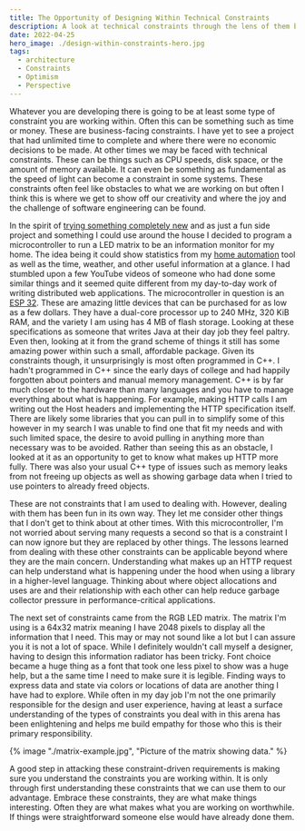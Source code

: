 ```yaml
---
title: The Opportunity of Designing Within Technical Constraints
description: A look at technical constraints through the lens of them being an opportunity to grow, learn, and be creative.
date: 2022-04-25
hero_image: ./design-within-constraints-hero.jpg
tags:
  - architecture
  - Constraints
  - Optimism
  - Perspective
---
```


Whatever you are developing there is going to be at least some type of constraint you are working within. Often this can be something such as time or money. These are business-facing constraints. I have yet to see a project that had unlimited time to complete and where there were no economic decisions to be made. At other times we may be faced with technical constraints. These can be things such as CPU speeds, disk space, or the amount of memory available. It can even be something as fundamental as the speed of light can become a constraint in some systems. These constraints often feel like obstacles to what we are working on but often I think this is where we get to show off our creativity and where the joy and the challenge of software engineering can be found.

In the spirit of [trying something completely new](/blog/case-for-trying-new-things/) and as just a fun side project and something I could use around the house I decided to program a microcontroller to run a LED matrix to be an information monitor for my home. The idea being it could show statistics from my [home automation](https://www.home-assistant.io/) tool as well as the time, weather, and other useful information at a glance. I had stumbled upon a few YouTube videos of someone who had done some similar things and it seemed quite different from my day-to-day work of writing distributed web applications. The microcontroller in question is an [ESP 32](https://www.amazon.com/ESP-WROOM-32-Development-Microcontroller-Integrated-Compatible/dp/B08D5ZD528). These are amazing little devices that can be purchased for as low as a few dollars. They have a dual-core processor up to 240 MHz, 320 KiB RAM, and the variety I am using has 4 MB of flash storage. Looking at these specifications as someone that writes Java at their day job they feel paltry. Even then, looking at it from the grand scheme of things it still has some amazing power within such a small, affordable package. Given its constraints though, it unsurprisingly is most often programmed in C++. I hadn't programmed in C++ since the early days of college and had happily forgotten about pointers and manual memory management. C++ is by far much closer to the hardware than many languages and you have to manage everything about what is happening. For example, making HTTP calls I am writing out the Host headers and implementing the HTTP specification itself. There are likely some libraries that you can pull in to simplify some of this however in my search I was unable to find one that fit my needs and with such limited space, the desire to avoid pulling in anything more than necessary was to be avoided. Rather than seeing this as an obstacle, I looked at it as an opportunity to get to know what makes up HTTP more fully. There was also your usual C++ type of issues such as memory leaks from not freeing up objects as well as showing garbage data when I tried to use pointers to already freed objects.

These are not constraints that I am used to dealing with. However, dealing with them has been fun in its own way. They let me consider other things that I don't get to think about at other times. With this microcontroller, I'm not worried about serving many requests a second so that is a constraint I can now ignore but they are replaced by other things. The lessons learned from dealing with these other constraints can be applicable beyond where they are the main concern. Understanding what makes up an HTTP request can help understand what is happening under the hood when using a library in a higher-level language. Thinking about where object allocations and uses are and their relationship with each other can help reduce garbage collector pressure in performance-critical applications.

The next set of constraints came from the RGB LED matrix. The matrix I'm using is a 64x32 matrix meaning I have 2048 pixels to display all the information that I need. This may or may not sound like a lot but I can assure you it is not a lot of space. While I definitely wouldn't call myself a designer, having to design this information radiator has been tricky. Font choice became a huge thing as a font that took one less pixel to show was a huge help, but a the same time I need to make sure it is legible. Finding ways to express data and state via colors or locations of data are another thing I have had to explore. While often in my day job I'm not the one primarily responsible for the design and user experience, having at least a surface understanding of the types of constraints you deal with in this arena has been enlightening and helps me build empathy for those who this is their primary responsibility.

{% image "./matrix-example.jpg", "Picture of the matrix showing data." %}

A good step in attacking these constraint-driven requirements is making sure you understand the constraints you are working within. It is only through first understanding these constraints that we can use them to our advantage. Embrace these constraints, they are what make things interesting. Often they are what makes what you are working on worthwhile. If things were straightforward someone else would have already done them.
